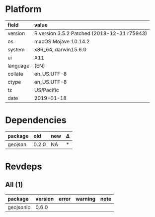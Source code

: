 # Platform

|field    |value                                       |
|:--------|:-------------------------------------------|
|version  |R version 3.5.2 Patched (2018-12-31 r75943) |
|os       |macOS Mojave 10.14.2                        |
|system   |x86_64, darwin15.6.0                        |
|ui       |X11                                         |
|language |(EN)                                        |
|collate  |en_US.UTF-8                                 |
|ctype    |en_US.UTF-8                                 |
|tz       |US/Pacific                                  |
|date     |2019-01-18                                  |

# Dependencies

|package |old   |new |Δ  |
|:-------|:-----|:---|:--|
|geojson |0.2.0 |NA  |*  |

# Revdeps

## All (1)

|package   |version |error |warning |note |
|:---------|:-------|:-----|:-------|:----|
|geojsonio |0.6.0   |      |        |     |

